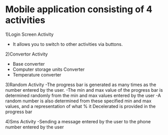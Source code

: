 # Mobile application consisting of 4 activities

1)Login Screen Activity
- It allows you to switch to other activities via buttons.

2)Convertor Activity
- Base converter
- Computer storage units Converter
- Temperature converter

3)Random Activity
-The progress bar is generated as many times as the number entered by the user.
-The min and max value of the progress bar is determined randomly from the min and max values entered by the user
-A random number is also determined from these specified min and max values, and a representation of what % it Decelerated is provided in the progress bar

4)Sms Activity
-Sending a message entered by the user to the phone number entered by the user
